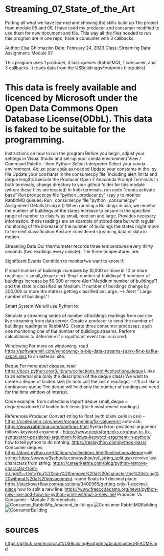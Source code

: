 # Streaming_07_State_of_the_Art
Putting all what we have learned and showing the skills build up.The project from module 05 and 06, I have used my producer and consumer modified to use them for new document and file.  This way all the files needed to run this program are in one repo, have a consumer with 3 callbacks.

Author: Elsa Ghirmazion
Date: February 24, 2023 
Class: Streaming Data Assignment: Module 07

This program uses 1 producer, 3 task queues (RabbitMQ), 1 consumer, and 3 callbacks. It reads data from the USBuildinggsFootprints file(public)
 # This data is freely available and licenced by Microsoft under the Open Data Commons Open Database License(ODbL). This data is faked to be suitable for the programming.

Instructions on how to run the program
Before you begin, adjust your settings in Visual Studio and set-up your conda environment
View / Command Palette - then Python: Select Interpreter
Select your conda environment.
Adjust your code as needed
Update your constants in the .py file
Update your constants in the consumer.py file, including alert limits and deque lengths
Execute the Producer
Open 2 Anaconda Prompt Terminals
In both terminals, change directory to your github folder for this module (where these files are located)
In both terminals, run code "conda activate base"
Run producer.py file "python _producer.py" (say y to monitor RabbitMQ queues)
Run _consumer.py file "python _consumer.py"
Assignment Details
Using a ()
When running a Buildings in usa, we monitor the number of buildings of the states increase to ensure in the specified range of number to claisify as small, medium and large. Provides necesary information.
these readings are an example of stored data but with regular monitoring of the increase of the number of buildings the states might move to the next classification.And are considered streaming data or data in motion.

Streaming Data
Our thermometer records three temperatures every thirty seconds (two readings every minute). The three temperatures are:

Significant Events
Condition to monitor/we want to know if:

If small number of buildings increases by 10,000 or more in 10 or more readings--> small_deque alert 'Small number of buildings! 
If numbner of buildings increase by 50,000 or more Alert"Meddium number of buildings"! and the state is classified as Medium.
If number of buildings change by 300,000 or more the state is getting classified as Large. --> Alert " Large number of buildings"!

Smart System
We will use Python to:

Simulate a streaming series of number ofbuildings readings from our csv live streaming from data server. 
Create a producer to send the number of buildings readings to RabbitMQ. Create three consumer processes, each one monitoring one of the number of buildings streams. Perform calculations to determine if a significant event has occurred.

Windowing
For more on windowing, read https://softwaremill.com/windowing-in-big-data-streams-spark-flink-kafka-akka/Links to an external site. 

Deque
For more abut deques, read https://docs.python.org/3/library/collections.html#collections.deque Links to an external site.(only the description of the deque class) We want to create a deque of limited size (to hold just the last n readings) - it'll act like a continuous queue The deque will hold only the number of readings we need for the time window of interest.

Code example: from collections import deque small_deque = deque(maxlen=5) # limited to 5 items (the 5 most recent readings)

References
Producer
Convert string to float (with blank cells in csv) - https://codedamn.com/news/programming/fix-valueerror
auto-ack: https://www.rabbitmq.com/confirms.html
SyntaxError: positional argument follows keyword argument - https://www.geeksforgeeks.org/how-to-fix-syntaxerror-positional-argument-follows-keyword-argument-in-python/
how to tell python to do nothing: https://realpython.com/python-pass/
Consumer
deques: https://docs.python.org/3/library/collections.html#collections.deque
split string: https://www.w3schools.com/python/ref_string_split.asp
remove last characters from string: https://careerkarma.com/blog/python-remove-character-from-string/#:~:text=You%20can%20remove%20a%20character,the%20string%20without%20a%20replacement.
round floats to 1 decimal place: https://stackoverflow.com/questions/3400965/getting-only-1-decimal-place
how to split a new line: https://www.freecodecamp.org/news/python-new-line-and-how-to-python-print-without-a-newline/
Producer Vs Consumer - Module 7 Screenshots
![Consumer_RabbitMq_Anacond_buildings](https://user-images.githubusercontent.com/105325747/221481606-d2980325-2eef-4824-ab9a-00bb7b8ea6e0.png)
![Consumer RabbitMQBuilding](https://user-images.githubusercontent.com/105325747/221728621-d638f745-b5a3-4828-a0ef-4a7f22e004c9.png)
![ConsumerBuilding](https://user-images.githubusercontent.com/105325747/221729134-1bfb39e3-ca72-440b-9436-00822cc3645c.png)


# sources
<https://github.com/microsoft/USBuildingFootprints/blob/master/README.md>

